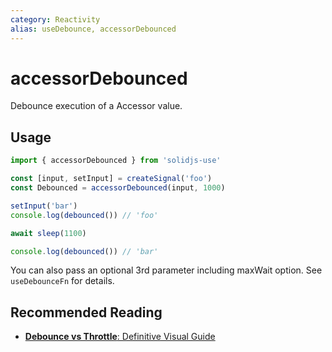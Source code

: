 ```yaml
---
category: Reactivity
alias: useDebounce, accessorDebounced
---
```


# accessorDebounced

Debounce execution of a Accessor value.

## Usage

```js
import { accessorDebounced } from 'solidjs-use'

const [input, setInput] = createSignal('foo')
const Debounced = accessorDebounced(input, 1000)

setInput('bar')
console.log(debounced()) // 'foo'

await sleep(1100)

console.log(debounced()) // 'bar'
```

You can also pass an optional 3rd parameter including maxWait option. See `useDebounceFn` for details.

## Recommended Reading

- [**Debounce vs Throttle**: Definitive Visual Guide](https://redd.one/blog/debounce-vs-throttle)
